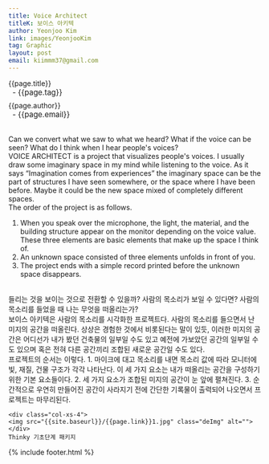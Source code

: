 ```yaml
---
title: Voice Architect
titleK: 보이스 아키텍
author: Yeonjoo Kim
link: images/YeonjooKim
tag: Graphic
layout: post
email: kiimmm37@gmail.com
---	
```


<div class="container">

<div class="deDep">
{{page.title}}<br>
<p style="font-size:15px; margin:0px; padding:0px 0px 0px 8px; margin:0px 0px 8px 0px;">- {{page.tag}}</p>
{{page.author}}<br>
<p style="font-size:15px; margin:0px; padding:0px 0px 0px 8px;">- {{page.email}}</p>
</div>

<br>

<div class="det lato">

<!--영문-->

Can we convert what we saw to what we heard?
What if the voice can be seen?
What do I think when I hear people's voices?
<br>
VOICE ARCHITECT is a project that visualizes people's voices. I usually draw some imaginary space in my mind while listening to the voice. As it says “Imagination comes from experiences” the imaginary space can be the part of structures I have seen somewhere, or the space where I have been before. Maybe it could be the new space mixed of completely different spaces.
<br>
The order of the project is as follows.
1. When you speak over the microphone, the light, the material, and the building structure appear on the monitor depending on the voice value. These three elements are basic elements that make up the space I think of.
2. An unknown space consisted of three elements unfolds in front of you.
3. The project ends with a simple record printed before the unknown space disappears.

<!--영문-->

</div>


<div class="noto">
<!--국문-->

<br>
들리는 것을 보이는 것으로 전환할 수 있을까?
사람의 목소리가 보일 수 있다면?
사람의 목소리를 들었을 때 나는 무엇을 떠올리는가?
<br>
보이스 아키텍은 사람의 목소리를 시각화한 프로젝트다. 사람의 목소리를 들으면서 난 미지의 공간을 떠올린다. 상상은 경험한 것에서 비롯된다는 말이 있듯, 이러한 미지의 공간은 어디선가 내가 봤던 건축물의 일부일 수도 있고 예전에 가보았던 공간의 일부일 수도 있으며 혹은 전혀 다른 공간끼리 조합된 새로운 공간일 수도 있다. 
<br>
프로젝트의 순서는 이렇다.
1. 마이크에 대고 목소리를 내면 목소리 값에 따라 모니터에 빛, 재질, 건물 구조가 각각 나타난다. 이 세 가지 요소는 내가 떠올리는 공간을 구성하기 위한 기본 요소들이다.
2. 세 가지 요소가 조합된 미지의 공간이 눈 앞에 펼쳐진다.
3. 순간적으로 우연히 만들어진 공간이 사라지기 전에 간단한 기록물이 출력되어 나오면서 프로젝트는 마무리된다.

<!--국문-->

</div>

<div class="row noto">
	
	<div class="col-xs-4">
	<img src="{{site.baseurl}}/{{page.link}}1.jpg" class="deImg" alt=""></div>
	Thinky 기초단계 패키지
</div>

	

</div> 

{% include footer.html %}
